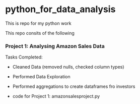 # python_for_data_analysis
This is repo for my python work

This repo consits of the following

### Project 1: Analysing Amazon Sales Data

Tasks Completed:
- Cleaned Data (removed nulls, checked column types)
- Performed Data Exploration
- Performed aggregations to create dataframes fro investors

- code for Project 1: amazonsalesproject.py
